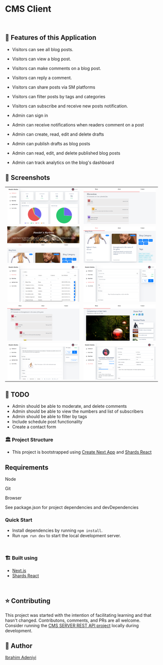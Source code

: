 # CMS Client

<br />

## :rocket: Features of this Application

- Visitors can see all blog posts.

- Visitors can view a blog post.

- Visitors can make comments on a blog post.

- Visitors can reply a comment.

- Visitors can share posts via SM platforms

- Visitors can filter posts by tags and categories

- Visitors can subscribe and receive new posts notification.

- Admin can sign in

- Admin can receive notifications when readers comment on a post

- Admin can create, read, edit and delete drafts

- Admin can publish drafts as blog posts

- Admin can read, edit, and delete published blog posts

- Admin can track analytics on the blog's dashboard

## :camera_flash: Screenshots
|                           |                            |
| :----------------------------------: | :----------------------------------: |
| ![Blog-Analytics](assets/images/mm-featured-9.png) | ![Blog-Post-Comments](assets/images/mm-featured-10.png) |
| ![Blog-Page](assets/images/mm-featured-3.png) | ![Blog-Posts](assets/images/mm-featured-2.png) |
| ![Blog-Admin-Table](assets/images/mm-featured-1.png) | ![Add-New-Post](assets/images/mm-featured-4.png) |
| ![Discussion-comments](assets/images/mm-featured-5.png) | ![Blog-Post](assets/images/mm-featured-6.png) |
| ![Draft-edit](assets/images/mm-featured-7.png) | ![User-Profile](assets/images/mm-featured-8.png) |


## :snail: TODO

- Admin should be able to moderate, and delete comments
- Admin should be able to view the numbers and list of subscribers
- Admin should be able to filter by tags
- Include schedule post functionality
- Create a contact form 

### :classical_building: Project Structure
- This project is bootstrapped using [Create Next App](https://nextjs.org) and [Shards React](https://github.com/designrevision/shards-react)

## Requirements

Node

Git

Browser

See package.json for project dependencies and devDependencies


### Quick Start
* Install dependencies by running `npm install`.
* Run `npm run dev` to start the local development server.

<br />

### :building_construction: Built using

- [Next.js](https://nextjs.org)
- [Shards React](https://github.com/designrevision/shards-react)

<br />

## :star: Contributing
This project was started with the intention of facilitating learning and that hasn't changed. Contributons, comments, and PRs are all welcome.
Consider running the [CMS SERVER REST API project](https://github.com/Dendekky/cms-server) locally during development.

## :bearded_person: Author
[Ibrahim Adeniyi](https://dendekky.netlify.app)
